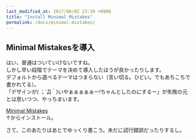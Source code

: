 ```yaml
---
last_modified_at: 2017/08/02 23:10 +0900
title: "Install Minimal Mistakes"
permalink: /docs/minimal-mistakes/
---
```

## Minimal Mistakesを導入

はい、普通はついていけないですね。   
しかし早い段階でテーマを決めて導入したほうが良かったりします。   
デフォルトから選べるテーマはつまらない（言い切る。ひどい。でもあちこちで書かれてる）。   
「デザインが( ；´Д｀)いやぁぁぁぁぁー!ちゃんとしたのにするー」が失敗の元とは思いつつ、やっちまいます。

[Minimal Mistakes](https://mmistakes.github.io/minimal-mistakes/)    
↑からインストール。

さて、このあたりはあとでゆっくり書こう。未だに試行錯誤だったりするし。
